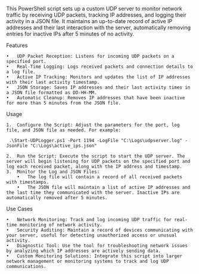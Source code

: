 This PowerShell script sets up a custom UDP server to monitor network traffic 
by receiving UDP packets, tracking IP addresses, and logging their activity in a JSON file. 
It maintains an up-to-date record of active IP addresses and their last interaction with 
the server, automatically removing entries for inactive IPs after 5 minutes of no activity.

Features

	•	UDP Packet Reception: Listens for incoming UDP packets on a specified port.
	•	Real-Time Logging: Logs received packets and connection details to a log file.
	•	Active IP Tracking: Monitors and updates the list of IP addresses with their last activity timestamp.
	•	JSON Storage: Saves IP addresses and their last activity times in a JSON file formatted as DD-HH-MM.
	•	Automatic Cleanup: Removes IP addresses that have been inactive for more than 5 minutes from the JSON file.

Usage

	1.	Configure the Script: Adjust the parameters for the port, log file, and JSON file as needed. For example:
   
     .\Start-UDPLogger.ps1 -Port 1194 -LogFile "C:\Logs\udpserver.log" -JsonFile "C:\Logs\active_ips.json"
     
	2.	Run the Script: Execute the script to start the UDP server. The server will begin listening for UDP packets on the specified port and log each received packet, along with the IP address and timestamp.
	3.	Monitor the Log and JSON Files:
	    •	The log file will contain a record of all received packets with timestamps.
	    •	The JSON file will maintain a list of active IP addresses and the last time they communicated with the server. Inactive IPs are automatically removed after 5 minutes.

Use Cases

	•	Network Monitoring: Track and log incoming UDP traffic for real-time monitoring of network activity.
	•	Security Auditing: Maintain a record of devices communicating with your server, useful for detecting unauthorized access or unusual activity.
	•	Diagnostic Tool: Use the tool for troubleshooting network issues by analyzing which IP addresses are actively sending data.
	•	Custom Monitoring Solutions: Integrate this script into larger network management or monitoring systems to track and log UDP communications.

  	
